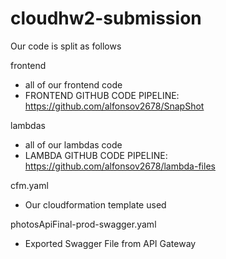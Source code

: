 # cloudhw2-submission


Our code is split as follows

frontend
  - all of our frontend code
  - FRONTEND GITHUB CODE PIPELINE: https://github.com/alfonsov2678/SnapShot
 
lambdas
  - all of our lambdas code
  - LAMBDA GITHUB CODE PIPELINE: https://github.com/alfonsov2678/lambda-files
  
 cfm.yaml
  - Our cloudformation template used 
  
 photosApiFinal-prod-swagger.yaml
  - Exported Swagger File from API Gateway
